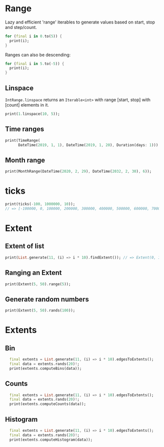 # Range

Lazy and efficient 'range' iterables to generate values based on start, stop and step/count.

```dart
for (final i in 0.to(5)) {
  print(i);
}
```

Ranges can also be descending:

```dart
for (final i in 5.to(-5)) {
  print(i);
}
```

## Linspace

`IntRange.linspace` returns an `Iterable<int>` with range [start, stop] with [count] elements in it.

```dart
print(1.linspace(10, 5));
```

## Time ranges

```dart
print(TimeRange(
      DateTime(2019, 1, 1), DateTime(2019, 1, 20), Duration(days: 1)));
```

## Month range

```dart
print(MonthRange(DateTime(2020, 2, 29), DateTime(2032, 2, 30), 6));
```

# ticks

```dart
print(ticks(-100, 1000000, 10));
// => [-100000, 0, 100000, 200000, 300000, 400000, 500000, 600000, 700000, 800000, 900000]
```

# Extent

## Extent of list

```dart
print(List.generate(11, (i) => i * 10).findExtent()); // => Extent(0, 100)
```

## Ranging an Extent

```dart
print(Extent(5, 50).range(5));
```

## Generate random numbers

```dart
print(Extent(5, 50).rands(100));
```

# Extents

## Bin

```dart
  final extents = List.generate(11, (i) => i * 10).edgesToExtents();
  final data = extents.rands(20)!;
  print(extents.computeBins(data));
```

## Counts

```dart
  final extents = List.generate(11, (i) => i * 10).edgesToExtents();
  final data = extents.rands(20)!;
  print(extents.computeCounts(data));
```

## Histogram

```dart
  final extents = List.generate(11, (i) => i * 10).edgesToExtents();
  final data = extents.rands(20)!;
  print(extents.computeHistogram(data));
```
